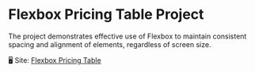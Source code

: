 # Flexbox Pricing Table Project
 The project demonstrates effective use of Flexbox to maintain consistent spacing and alignment of elements, regardless of screen size.

🖥 Site: [Flexbox Pricing Table][def]

[def]: https://website-design-agency.netlify.app/